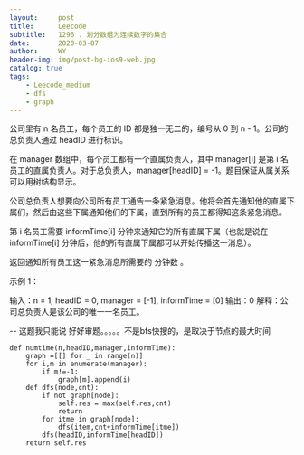 ```yaml
---
layout:     post
title:      Leecode
subtitle:   1296 . 划分数组为连续数字的集合
date:       2020-03-07
author:     WY
header-img: img/post-bg-ios9-web.jpg
catalog: true
tags:
    - Leecode_medium
    - dfs
    - graph
---
```


公司里有 n 名员工，每个员工的 ID 都是独一无二的，编号从 0 到 n - 1。公司的总负责人通过 headID 进行标识。

在 manager 数组中，每个员工都有一个直属负责人，其中 manager[i] 是第 i 名员工的直属负责人。对于总负责人，manager[headID] = -1。题目保证从属关系可以用树结构显示。

公司总负责人想要向公司所有员工通告一条紧急消息。他将会首先通知他的直属下属们，然后由这些下属通知他们的下属，直到所有的员工都得知这条紧急消息。

第 i 名员工需要 informTime[i] 分钟来通知它的所有直属下属（也就是说在 informTime[i] 分钟后，他的所有直属下属都可以开始传播这一消息）。

返回通知所有员工这一紧急消息所需要的 分钟数 。

 

示例 1：

输入：n = 1, headID = 0, manager = [-1], informTime = [0]
输出：0
解释：公司总负责人是该公司的唯一一名员工。

-- 这题我只能说 好好审题。。。。。不是bfs快搜的，是取决于节点的最大时间


```
def numtime(n,headID,manager,informTime):
    graph =[[] for _ in range(n)]
    for i,m in enumerate(manager):
        if m!=-1:
            graph[m].append(i)
    def dfs(node,cnt):
        if not graph[node]:
            self.res = max(self.res,cnt)
            return 
        for itme in graph[node]:
            dfs(item,cnt+informTime[itme])
        dfs(headID,informTime[headID])
    return self.res
```